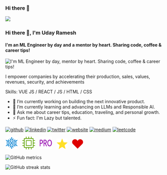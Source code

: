 ### Hi there 👋

<!-- ![Anurag's GitHub stats](https://github-readme-stats.vercel.app/api?username=Udayr777&show_icons=true) -->
![](https://komarev.com/ghpvc/?username=Udayr777)

### Hi there 👋, I'm Uday Ramesh
#### I'm an ML Engineer by day and a mentor by heart. Sharing code, coffee & career tips!
![I'm ML Engineer by day, mentor by heart. Sharing code, coffee & career tips!](https://media.licdn.com/dms/image/D5616AQH23S_5GHjtZQ/profile-displaybackgroundimage-shrink_350_1400/0/1712256892341?e=1718841600&v=beta&t=f8hBT8AIUeCHdkH_FIuo_QsSDxHJCbZ2pk9LAO-HAIk)

I empower companies by accelerating their production, sales, values, revenues, security, and achievements

Skills: VUE JS / REACT / JS / HTML / CSS

- 🔭 I’m currently working on building the next innovative product. 
- 🌱 I’m currently learning and advancing on LLMs and Responsible AI. 
- 💬 Ask me about career tips, education, traveling, and personal growth. 
- ⚡ Fun fact: I'm Lazy but talented. 


[<img src='https://cdn.jsdelivr.net/npm/simple-icons@3.0.1/icons/github.svg' alt='github' height='40'>](https://github.com/udayr777)  [<img src='https://cdn.jsdelivr.net/npm/simple-icons@3.0.1/icons/linkedin.svg' alt='linkedin' height='40'>](https://www.linkedin.com/in/https://www.linkedin.com/in/uday-ramesh//)  [<img src='https://cdn.jsdelivr.net/npm/simple-icons@3.0.1/icons/twitter.svg' alt='twitter' height='40'>](https://twitter.com/https://twitter.com/udayr777)  [<img src='https://cdn.jsdelivr.net/npm/simple-icons@3.0.1/icons/icloud.svg' alt='website' height='40'>](https://www.datascienceportfol.io/udayramesh)  [<img src='https://cdn.jsdelivr.net/npm/simple-icons@3.0.1/icons/medium.svg' alt='medium' height='40'>](https://medium.com/@udayramesh)  [<img src='https://cdn.jsdelivr.net/npm/simple-icons@3.0.1/icons/leetcode.svg' alt='leetcode' height='40'>](https://leetcode.com/user0051u/)  

<a href='https://archiveprogram.github.com/'><img src='https://raw.githubusercontent.com/acervenky/animated-github-badges/master/assets/acbadge.gif' width='40' height='40'></a> <a href='https://docs.github.com/en/developers'><img src='https://raw.githubusercontent.com/acervenky/animated-github-badges/master/assets/devbadge.gif' width='40' height='40'></a> <a href='https://github.com/pricing'><img src='https://raw.githubusercontent.com/acervenky/animated-github-badges/master/assets/pro.gif' width='40' height='40'></a> <a href='https://stars.github.com/'><img src='https://raw.githubusercontent.com/acervenky/animated-github-badges/master/assets/starbadge.gif' width='35' height='35'></a> <a href='https://docs.github.com/en/github/supporting-the-open-source-community-with-github-sponsors'><img src='https://raw.githubusercontent.com/acervenky/animated-github-badges/master/assets/sponsorbadge.gif' width='35' height='35'></a> 

![GitHub metrics](https://metrics.lecoq.io/udayr777)  

![GitHub streak stats](https://streak-stats.demolab.com/?user=udayr777)  





<!--
**Udayr777/udayr777** is a ✨ _special_ ✨ repository because its `README.md` (this file) appears on your GitHub profile.

Here are some ideas to get you started:

- 🔭 I’m currently working on ...
- 🌱 I’m currently learning ...
- 👯 I’m looking to collaborate on ...
- 🤔 I’m looking for help with ...
- 💬 Ask me about ...
- 📫 How to reach me: ...
- 😄 Pronouns: ...
- ⚡ Fun fact: ...
-->
